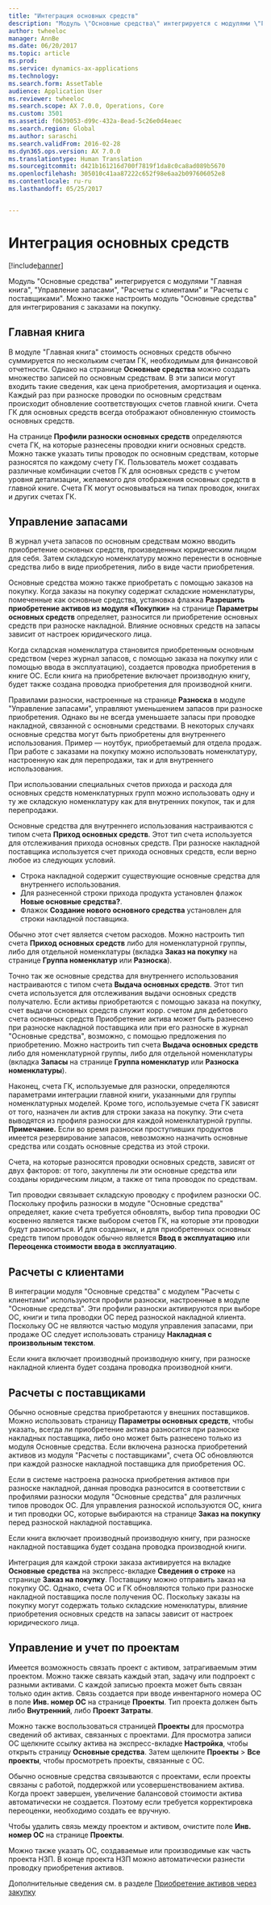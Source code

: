 ```yaml
---
title: "Интеграция основных средств"
description: "Модуль \"Основные средства\" интегрируется с модулями \"Главная книга\", \"Управление запасами\", \"Расчеты с клиентами\" и \"Расчеты с поставщиками\". Можно также настроить модуль \"Основные средства\" для интегрирования с заказами на покупку."
author: twheeloc
manager: AnnBe
ms.date: 06/20/2017
ms.topic: article
ms.prod: 
ms.service: dynamics-ax-applications
ms.technology: 
ms.search.form: AssetTable
audience: Application User
ms.reviewer: twheeloc
ms.search.scope: AX 7.0.0, Operations, Core
ms.custom: 3501
ms.assetid: f0639053-d99c-432a-8ead-5c26e0d4eaec
ms.search.region: Global
ms.author: saraschi
ms.search.validFrom: 2016-02-28
ms.dyn365.ops.version: AX 7.0.0
ms.translationtype: Human Translation
ms.sourcegitcommit: d421b161216d700f7819f1da8c0ca8ad089b5670
ms.openlocfilehash: 305010c41aa87222c652f98e6aa2b097606052e8
ms.contentlocale: ru-ru
ms.lasthandoff: 05/25/2017


---
```


# <a name="fixed-assets-integration"></a>Интеграция основных средств

[!include[banner](../includes/banner.md)]


Модуль "Основные средства" интегрируется с модулями "Главная книга", "Управление запасами", "Расчеты с клиентами" и "Расчеты с поставщиками". Можно также настроить модуль "Основные средства" для интегрирования с заказами на покупку.

<a name="general-ledger"></a>Главная книга
--------------

В модуле "Главная книга" стоимость основных средств обычно суммируется по нескольким счетам ГК, необходимым для финансовой отчетности. Однако на странице **Основные средства** можно создать множество записей по основным средствам. В эти записи могут входить такие сведения, как цена приобретения, амортизация и оценка. Каждый раз при разноске проводки по основным средствам происходит обновление соответствующих счетов главной книги. Счета ГК для основных средств всегда отображают обновленную стоимость основных средств.

На странице **Профили разноски основных средств** определяются счета ГК, на которые разнесены проводки книги основных средств. Можно также указать типы проводок по основным средствам, которые разносятся по каждому счету ГК. Пользователь может создавать различные комбинации счетов ГК для основных средств с учетом уровня детализации, желаемого для отображения основных средств в главной книге. Счета ГК могут основываться на типах проводок, книгах и других счетах ГК.

## <a name="inventory-management"></a>Управление запасами
В журнал учета запасов по основным средствам можно вводить приобретение основных средств, произведенных юридическим лицом для себя. Затем складскую номенклатуру можно перенести в основные средства либо в виде приобретения, либо в виде части приобретения. 

Основные средства можно также приобретать с помощью заказов на покупку. Когда заказы на покупку содержат складские номенклатуры, помеченные как основные средства, установка флажка **Разрешить приобретение активов из модуля «Покупки»** на странице **Параметры основных средств** определяет, разносится ли приобретение основных средств при разноске накладной. Влияние основных средств на запасы зависит от настроек юридического лица. 

Когда складская номенклатура становится приобретенным основным средством (через журнал запасов, с помощью заказа на покупку или с помощью ввода в эксплуатацию), создается проводка приобретения в книге ОС. Если книга на приобретение включает производную книгу, будет также создана проводка приобретения для производной книги. 

Правилами разноски, настроенные на странице **Разноска** в модуле "Управление запасами", управляют уменьшением запасов при разноске приобретения. Однако вы не всегда уменьшаете запасы при проводке накладной, связанной с основными средствами. В некоторых случаях основные средства могут быть приобретены для внутреннего использования. Пример — ноутбук, приобретаемый для отдела продаж. При работе с заказами на покупку можно использовать номенклатуру, настроенную как для перепродажи, так и для внутреннего использования. 

При использовании специальных счетов прихода и расхода для основных средств номенклатурных групп можно использовать одну и ту же складскую номенклатуру как для внутренних покупок, так и для перепродажи. 

Основные средства для внутреннего использования настраиваются с типом счета **Приход основных средств**. Этот тип счета используется для отслеживания прихода основных средств. При разноске накладной поставщика используется счет прихода основных средств, если верно любое из следующих условий.

-   Строка накладной содержит существующие основные средства для внутреннего использования.
-   Для разнесенной строки прихода продукта установлен флажок **Новые основные средства?**.
-   Флажок **Создание нового основного средства** установлен для строки накладной поставщика.

Обычно этот счет является счетом расходов. Можно настроить тип счета **Приход основных средств** либо для номенклатурной группы, либо для отдельной номенклатуры (вкладка **Заказ на покупку** на странице **Группа номенклатур** или **Разноска**).

Точно так же основные средства для внутреннего использования настраиваются с типом счета **Выдача основных средств**. Этот тип счета используется для отслеживания выдачи основных средств получателю. Если активы приобретаются с помощью заказа на покупку, счет выдачи основных средств служит корр. счетом для дебетового счета основных средств Приобретение актива может быть разнесено при разноске накладной поставщика или при его разноске в журнал "Основные средства", возможно, с помощью предложения по приобретению. Можно настроить тип счета **Выдача основных средств** либо для номенклатурной группы, либо для отдельной номенклатуры (вкладка **Запасы** на странице **Группа номенклатур** или **Разноска номенклатуры**). 

Наконец, счета ГК, используемые для разноски, определяются параметрами интеграции главной книги, указанными для группы номенклатурных моделей. Кроме того, используемые счета ГК зависят от того, назначен ли актив для строки заказа на покупку. Эти счета выводятся из профиля разноски для каждой номенклатурной группы. 
**Примечание.** Если во время разноски проступивших продуктов имеется резервирование запасов, невозможно назначить основные средства или создать основные средства из этой строки. 

Счета, на которые разносятся проводки основных средств, зависят от двух факторов: от того, закуплены ли эти основные средства или созданы юридическим лицом, а также от типа проводок по средствам. 

Тип проводки связывает складскую проводку с профилем разноски ОС. Поскольку профиль разноски в модуле "Основные средства" определяет, какие счета требуется обновлять, выбор типа проводки ОС косвенно является также выбором счетов ГК, на которые эти проводки будут разноситься. И для созданных, и для приобретенных основных средств типом проводок обычно является **Ввод в эксплуатацию** или **Переоценка стоимости ввода в эксплуатацию**.

## <a name="accounts-receivable"></a>Расчеты с клиентами
В интеграции модуля "Основные средства" с модулем "Расчеты с клиентами" используются профили разноски, настроенные в модуле "Основные средства". Эти профили разноски активируются при выборе ОС, книги и типа проводки ОС перед разноской накладной клиента. Поскольку ОС не являются частью модуля управления запасами, при продаже ОС следует использовать страницу **Накладная с произвольным текстом**. 

Если книга включает производный производную книгу, при разноске накладной клиента будет создана проводка производной книги.

## <a name="accounts-payable"></a>Расчеты с поставщиками
Обычно основные средства приобретаются у внешних поставщиков. Можно использовать страницу **Параметры основных средств**, чтобы указать, всегда ли приобретение актива разносится при разноске накладных поставщика, либо оно может быть разнесено только из модуля Основные средства. Если включена разноска приобретений активов из модуля "Расчеты с поставщиками", счета ОС обновляются при каждой разноске накладной поставщика для приобретения ОС. 

Если в системе настроена разноска приобретения активов при разноске накладной, данная проводка разносится в соответствии с профилями разноски модуля "Основные средства" для различных типов проводок ОС. Для управления разноской используются ОС, книга и тип проводки ОС, которые выбираются на странице **Заказ на покупку** перед разноской накладной поставщика. 

Если книга включает производный производную книгу, при разноске накладной поставщика будет создана проводка производной книги.

Интеграция для каждой строки заказа активируется на вкладке **Основные средства** на экспресс-вкладке **Сведения о строке** на странице **Заказ на покупку**. Поставщику можно отправить заказ на покупку ОС. Однако, счета ОС и ГК обновляются только при разноске накладной поставщика после получения ОС. Поскольку заказы на покупку могут содержать только складские номенклатуры, влияние приобретения основных средств на запасы зависит от настроек юридического лица.

## <a name="project-management-and-accounting"></a>Управление и учет по проектам
Имеется возможность связать проект с активом, затрагиваемым этим проектом. Можно также связать каждый этап, задачу или подпроект с разными активами. С каждой записью проекта может быть связан только один актив. Связь создается при вводе инвентарного номера ОС в поле **Инв. номер ОС** на странице **Проекты**. Тип проекта должен быть либо **Внутренний**, либо **Проект Затраты**. 

Можно также воспользоваться страницей **Проекты** для просмотра сведений об активах, связанных с проектами. Для просмотра записи ОС щелкните ссылку актива на экспресс-вкладке **Настройка**, чтобы открыть страницу **Основные средства**. Затем щелкните **Проекты** &gt; **Все проекты**, чтобы просмотреть проекты, связанные с ОС. 

Обычно основные средства связываются с проектами, если проекты связаны с работой, поддержкой или усовершенствованием актива. Когда проект завершен, увеличение балансовой стоимости актива автоматически не создается. Поэтому если требуется корректировка переоценки, необходимо создать ее вручную. 

Чтобы удалить связь между проектом и активом, очистите поле **Инв. номер ОС** на странице **Проекты**. 

Можно также указать ОС, создаваемые или производимые как часть проекта НЗП. В конце проекта НЗП можно автоматически разнести проводку приобретения активов.

Дополнительные сведения см. в разделе [Приобретение активов через закупку](acquire-assets-procurement.md)





